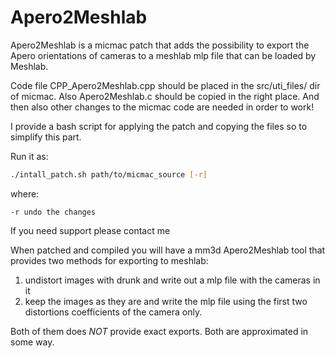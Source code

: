 Apero2Meshlab
=============

Apero2Meshlab is a micmac patch that adds the possibility to export the Apero orientations of cameras to a meshlab mlp file that can be loaded by Meshlab.

Code file CPP_Apero2Meshlab.cpp should be placed in the src/uti_files/ dir of micmac. 
Also Apero2Meshlab.c should be copied in the right place.
And then also other changes to the micmac code are needed in order to work!

I provide a bash script for applying the patch and copying the files so to simplify this part.

Run it as:
```bash
./intall_patch.sh path/to/micmac_source [-r]
```

where:	

	-r undo the changes


If you need support please contact me

When patched and compiled you will have a mm3d Apero2Meshlab tool that provides two methods for exporting to meshlab:
1. undistort images with drunk and write out a mlp file with the cameras in it
2. keep the images as they are and write the mlp file using the first two distortions coefficients of the camera only.

Both of them does _NOT_ provide exact exports. Both are approximated in some way.


 
